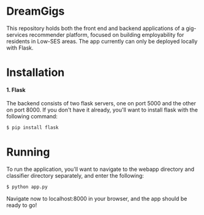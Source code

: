 # DreamGigs
This repository holds both the front end and backend applications of a gig-services recommender platform, focused on building employability for residents in Low-SES areas. The app currently can only be deployed locally with Flask.

# Installation
#### 1. Flask
The backend consists of two flask servers, one on port 5000 and the other on port 8000. If you don't have it already, you'll want to install flask with the following command:
```sh
$ pip install flask
```
# Running
To run the application, you'll want to navigate to the webapp directory and classifier directory separately, and enter the following:
```sh
$ python app.py
```

Navigate now to localhost:8000 in your browser, and the app should be ready to go!
